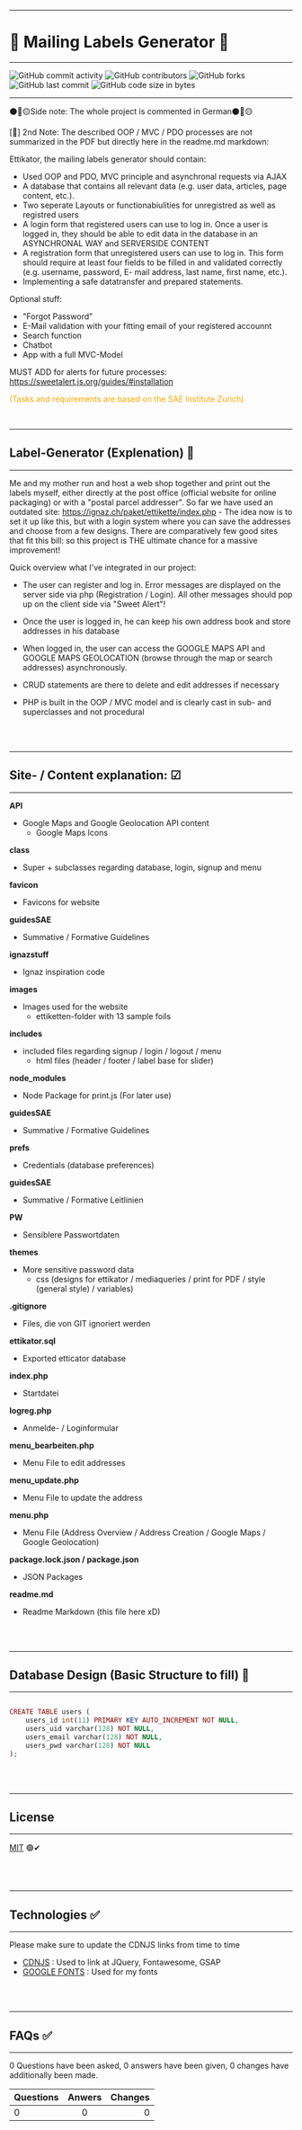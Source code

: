 ***
#  📩 Mailing Labels Generator 📩
---


![GitHub commit activity](https://img.shields.io/github/commit-activity/m/Svendolin/mailing-label-generator?style=for-the-badge) ![GitHub contributors](https://img.shields.io/github/contributors/svendolin/mailing-label-generator?style=for-the-badge) ![GitHub forks](https://img.shields.io/github/forks/Svendolin/mailing-label-generator?color=pink&style=for-the-badge) ![GitHub last commit](https://img.shields.io/github/last-commit/Svendolin/mailing-label-generator?style=for-the-badge) ![GitHub code size in bytes](https://img.shields.io/github/languages/code-size/Svendolin/mailing-label-generator?color=yellow&style=for-the-badge)
***
⚫🔴🟡Side note: The whole project is commented in German⚫🔴🟡

[💯] 2nd Note: The described OOP / MVC / PDO processes are not summarized in the PDF but directly here in the readme.md markdown:


Ettikator, the mailing labels generator should contain:

* Used OOP and PDO, MVC principle and asynchronal requests via AJAX
* A database that contains all relevant data (e.g. user data, articles, page content, etc.).
* Two seperate Layouts or functionabiulities for unregistred as well as registred users
* A login form that registered users can use to log in. Once a user is logged in, they should be able to edit data in the database in an ASYNCHRONAL WAY and SERVERSIDE CONTENT
* A registration form that unregistered users can use to log in. This form should require at least four fields to be filled in and validated correctly (e.g. username, password,
E- mail address, last name, first name, etc.).
* Implementing a safe datatransfer and prepared statements.

Optional stuff:

* "Forgot Password"
* E-Mail validation with your fitting email of your registered accounnt
* Search function
* Chatbot
* App with a full MVC-Model


MUST ADD for alerts for future processes:
https://sweetalert.js.org/guides/#installation


<span style="color:orange"> (Tasks and requirements are based on the SAE Institute Zurich)</span> 

<br />

***
## Label-Generator (Explenation) 💬
***

Me and my mother run and host a web shop together and print out the labels myself, either directly at the post office (official website for online packaging) or with a "postal parcel addresser". So far we have used an outdated site: 
https://ignaz.ch/paket/ettikette/index.php - The idea now is to set it up like this, but with a login system where you can save the addresses and choose from a few designs. There are comparatively few good sites that fit this bill: so this project is THE ultimate chance for a massive improvement!

Quick overview what I've integrated in our project:

- The user can register and log in. Error messages are displayed on the server side via php (Registration / Login). All other messages should pop up on the client side via "Sweet Alert"!

- Once the user is logged in, he can keep his own address book and store addresses in his database

- When logged in, the user can access the GOOGLE MAPS API and GOOGLE MAPS GEOLOCATION (browse through the map or search addresses) asynchronously.

- CRUD statements are there to delete and edit addresses if necessary

- PHP is built in the OOP / MVC model and is clearly cast in sub- and superclasses and not procedural

<br />
<br />

***
## Site- / Content explanation: ☑
***

**API**

* Google Maps and Google Geolocation API content
  * Google Maps Icons

**class**

* Super + subclasses regarding database, login, signup and menu

**favicon**

* Favicons for website

**guidesSAE**

* Summative / Formative Guidelines

**ignazstuff**

* Ignaz inspiration code

**images**

* Images used for the website
    * ettiketten-folder with 13 sample foils

**includes**

* included files regarding signup / login / logout / menu
    * html files (header / footer / label base for slider)

**node_modules**

* Node Package for print.js (For later use)

**guidesSAE**

* Summative / Formative Guidelines

**prefs**

* Credentials (database preferences)

**guidesSAE**

* Summative / Formative Leitlinien

**PW**

* Sensiblere Passwortdaten

**themes**

* More sensitive password data
    * css (designs for ettikator / mediaqueries / print for PDF / style (general style) / variables)

**.gitignore**

* Files, die von GIT ignoriert werden

**ettikator.sql**

* Exported etticator database

**index.php**

* Startdatei

**logreg.php**

* Anmelde- / Loginformular

**menu_bearbeiten.php**

* Menu File to edit addresses

**menu_update.php**

* Menu File to update the address

**menu.php**

* Menu File (Address Overview / Address Creation / Google Maps / Google Geolocation) 

**package.lock.json / package.json**

* JSON Packages

**readme.md**

* Readme Markdown (this file here xD)



<br />
<br />



***
## Database Design (Basic Structure to fill) 💬
***

```PHP

CREATE TABLE users (
    users_id int(11) PRIMARY KEY AUTO_INCREMENT NOT NULL,
    users_uid varchar(128) NOT NULL,
    users_email varchar(128) NOT NULL,
    users_pwd varchar(128) NOT NULL 
);

```

<br />
<br />

***
## License
***
[MIT](https://choosealicense.com/licenses/mit/) 🟢✔

<br />
<br />

***

## Technologies ✅
***
 Please make sure to update the CDNJS links from time to time
* [CDNJS](https://cdnjs.com/) : Used to link at JQuery, Fontawesome, GSAP
* [GOOGLE FONTS](https://cdnjs.com/) : Used for my fonts

<br />
<br />

***
## FAQs ✅
***
0 Questions have been asked, 0 answers have been given, 0 changes have additionally been made.

| Questions | Anwers | Changes |
|:--------------|:-------------:|--------------:|
| 0 | 0 | 0 |
